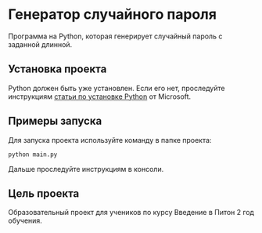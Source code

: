 # Генератор случайного пароля

Программа на Python, которая генерирует случайный пароль с заданной длинной.

## Установка проекта

Python должен быть уже установлен. Если его нет, проследуйте инструкциям [статьи по установке Python](https://docs.microsoft.com/ru-ru/windows/python/beginners#install-python) от Microsoft.

## Примеры запуска

Для запуска проекта используйте команду в папке проекта:
```
python main.py
```
Дальше проследуйте инструкциям в консоли.

## Цель проекта

Образовательный проект для учеников по курсу Введение в Питон 2 год обучения.